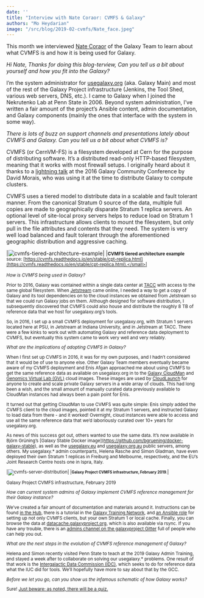 ```yaml
---
date: ''
title: "Interview with Nate Coraor: CVMFS & Galaxy"
authors: "Mo Heydarian"
image: "/src/blog/2019-02-cvmfs/Nate_face.jpeg"
---
```


This month we interviewed [Nate Coraor](https://github.com/natefoo) of the Galaxy Team to learn about what CVMFS is and how it is being used for Galaxy.



_Hi Nate, Thanks for doing this blog-terview, Can you tell us a bit about yourself and how you fit into the Galaxy?_

I’m the system administrator for [usegalaxy.org](https://usegalaxy.org/) (aka. Galaxy Main) and most of the rest of the Galaxy Project infrastructure (Jenkins, the Tool Shed, various web servers, DNS, etc.). I came to Galaxy when I joined the Nekrutenko Lab at Penn State in 2006. Beyond system administration, I’ve written a fair amount of the project’s Ansible content, admin documentation, and Galaxy components (mainly the ones that interface with the system in some way).

_There is lots of buzz on support channels and presentations lately about CVMFS and Galaxy. Can you tell us a bit about what CVMFS is?_

CVMFS (or CernVM-FS) is a filesystem developed at Cern for the purpose of distributing software. It’s a distributed read-only HTTP-based filesystem, meaning that it works with most firewall setups. I originally heard about it thanks to a [lightning talk](https://gcc16.sched.com/event/7aB7/distributing-galaxy-data-through-cvmfs) at the 2016 Galaxy Community Conference by David Morais, who was using it at the time to distribute Galaxy to compute clusters.

CVMFS uses a tiered model to distribute data in a scalable and fault tolerant manner. From the canonical Stratum 0 source of the data, multiple full copies are made to geographically disparate Stratum 1 replica servers. An optional level of site-local proxy servers helps to reduce load on Stratum 1 servers. This infrastructure allows clients to mount the filesystem, but only pull in the file attributes and contents that they need. The system is very well load balanced and fault tolerant through the aforementioned geographic distribution and aggressive caching.

|![cvmfs-tiered-architecture-example](/src/blog/2019-02-cvmfs/cvmfs-tiered-architecture-example.png)|
|<small>**CVMFS tiered architecture example** source: [https://cvmfs.readthedocs.io/en/stable/cpt-replica.html](https://cvmfs.readthedocs.io/en/stable/cpt-replica.html).</small>|

_How is CVMFS being used in Galaxy?_

Prior to 2016, Galaxy was contained within a single data center at [TACC](https://www.tacc.utexas.edu/) with access to the same global filesystem. When [Jetstream](https://jetstream-cloud.org/) came online, I needed a way to get a copy of Galaxy and its tool dependencies on to the cloud instances we obtained from Jetstream so that we could run Galaxy jobs on them. Although designed for software distribution, I subsequently discovered that CVMFS could also house and distribute the roughly 8 TB of reference data that we host for usegalaxy.org’s tools.

So, in 2016, I set up a small CVMFS deployment for usegalaxy.org, with Stratum 1 servers located here at PSU, in Jetstream at Indiana University, and in Jetstream at TACC. There were a few kinks to work out with automating Galaxy and reference data deployment to CVMFS, but eventually this system came to work very well and very reliably.

_What are the implications of adopting CVMFS in Galaxy?_

When I first set up CVMFS in 2016, it was for my own purposes, and I hadn’t considered that it would be of use to anyone else. Other Galaxy Team members eventually became aware of my CVMFS deployment and Enis Afgan approached me about using CVMFS to get the same reference data as available on usegalaxy.org in to the [Galaxy CloudMan](https://galaxyproject.org/cloudman/) and [Genomics Virtual Lab (GVL)](https://www.melbournebioinformatics.org.au/project/gvl/) cloud images. These images are used by [CloudLaunch](https://launch.usegalaxy.org/) for anyone to create and scale private Galaxy servers in a wide array of clouds. This had long been a wish, and the small amount of manually curated data previously available to CloudMan instances had always been a pain point for Enis.

It turned out that getting CloudMan to use CVMFS was quite simple: Enis simply added the CVMFS client to the cloud images, pointed it at my Stratum 1 servers, and instructed Galaxy to load data from there - and it worked! Overnight, cloud instances were able to access and use all the same reference data that we’d laboriously curated over 10+ years for usegalaxy.org.

As news of this success got out, others wanted to use the same data. It’s now available in Björn Grüning’s [Galaxy Stable Docker image])https://github.com/bgruening/docker-galaxy-stable), as well as the [usegalaxy.eu](https://usegalaxy.eu/) and [usegalaxy.org.au](https://usegalaxy.org.au/) public servers, among others. My usegalaxy.* admin counterparts, Helena Rasche and Simon Gladman, have even deployed their own Stratum 1 replicas in Freiburg and Melbourne, respectively, and the EU’s Joint Research Centre hosts one in Ispra, Italy.

|![cvmfs-server-distribution](/src/blog/2019-02-cvmfs/cvmfs-server-distribution.png)|
|<small>**Galaxy Project CVMFS infrastructure, February 2019**.</small>|

Galaxy Project CVMFS infrastructure, February 2019


_How can current system admins of Galaxy implement CVMFS reference management for their Galaxy instance?_

We’ve created a fair amount of documentation and materials around it. Instructions can be found [in the Hub](https://galaxyproject.org/admin/reference-data-repo/#mounting-reference-data-with-cernvm-fs-cvmfs), there is a tutorial in the [Galaxy Training Network](https://galaxyproject.org/admin/reference-data-repo/#mounting-reference-data-with-cernvm-fs-cvmfs), and [an Ansible role](https://github.com/galaxyproject/ansible-cvmfs) for setting up not only CVMFS clients, but your own Stratum 1 or local cache. Finally, you can browse the data at [datacache.galaxyproject.org](http://datacache.galaxyproject.org/), which is also available via rsync. If you have any trouble, there is an [admins channel on the galaxyproject Gitter](https://gitter.im/galaxyproject/admins) full of people who can help you out.

_What are the next steps in the evolution of CVMFS reference management of Galaxy?_

Helena and Simon recently visited Penn State to teach at the 2019 Galaxy Admin Training, and stayed a week after to collaborate on solving our usegalaxy.* problems. One result of that work is the [Intergalactic Data Commission (IDC)](https://github.com/galaxyproject/idc), which seeks to do for reference data what the IUC did for tools. We’ll hopefully have more to say about that by the GCC.

_Before we let you go, can you show us the infamous schematic of how Galaxy works?_

Sure! [Just beware: as noted, there will be a quiz.](https://docs.google.com/presentation/d/1ei3DjVuZDrKEZ_7xOfZTFMkIxKmG4TE6cl-sEIFG6xE/edit#slide=id.g1e79bd23a7_0_0)

